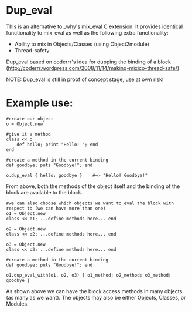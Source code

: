 Dup\_eval
========

This is an alternative to \_why's mix\_eval C extension. It provides identical functionality to mix\_eval as well as the following extra 
functionality:
* Ability to mix in Objects/Classes (using Object2module)
* Thread-safety

Dup\_eval based on coderrr's idea for dupping the binding of a block (http://coderrr.wordpress.com/2008/11/14/making-mixico-thread-safe/)

NOTE:
Dup\_eval is still in proof of concept stage, use at own risk! 

Example use:
===========

    #create our object
    o = Object.new
    
    #give it a method
    class << o
        def hello; print "Hello! "; end
    end

    #create a method in the current binding
    def goodbye; puts "Goodbye!"; end

    o.dup_eval { hello; goodbye }    #=> "Hello! Goodbye!" 

From above, both the methods of the object itself and the binding of the block are available to the block.

    #we can also choose which objects we want to eval the block with respect to (we can have more than one)
    o1 = Object.new
    class << o1; ...define methods here... end
    
    o2 = Object.new
    class << o2; ...define methods here... end

    o3 = Object.new
    class << o3; ...define methods here... end

    #create a method in the current binding
    def goodbye; puts "Goodbye!"; end

    o1.dup_eval_with(o1, o2, o3) { o1_method; o2_method; o3_method; goodbye }

As shown above we can have the block access methods in many objects (as many as we want). The objects may also be either Objects, Classes, or Modules.
